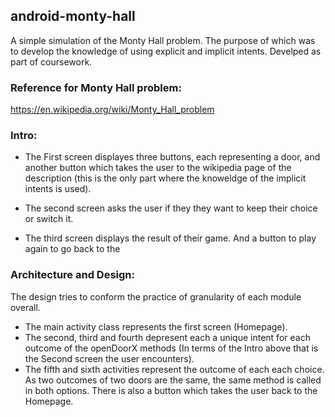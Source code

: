 ## android-monty-hall
A simple simulation of the Monty Hall problem. The purpose of which was to develop the knowledge of using explicit
and implicit intents. Develped as part of coursework.

### Reference for Monty Hall problem:
https://en.wikipedia.org/wiki/Monty_Hall_problem

### Intro:
- The First screen displayes three buttons, each representing a door,
and another button which takes the user to the wikipedia page of the description (this is the only part where
the knoweldge of the implicit intents is used).

- The second screen asks the user if they they want to keep their choice or switch it.

- The third screen displays the result of their game. And a button to play again to go back to the

### Architecture and Design:
The design tries to conform the practice of granularity of each module overall.

- The main activity class represents the first screen (Homepage).
- The second, third and fourth depresent each a unique intent for each outcome of the openDoorX methods
(In terms of the Intro above that is the Second screen the user encounters).
- The fifth and sixth activities represent the outcome of each each choice.
As two outcomes of two doors are the same, the same method is called in both options.
There is also a button which takes the user back to the Homepage.

